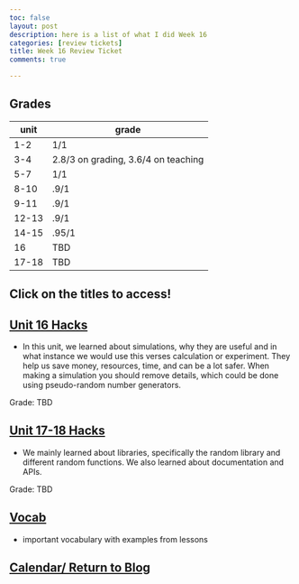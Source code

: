 ```yaml
---
toc: false
layout: post
description: here is a list of what I did Week 16
categories: [review tickets]
title: Week 16 Review Ticket
comments: true

---
```

## Grades
| unit  | grade                               |
| ----- | ---------------------------------- |
| 1-2   | 1/1                                 |
| 3-4   | 2.8/3 on grading, 3.6/4 on teaching |
| 5-7   | 1/1                                 |
| 8-10  | .9/1                                |
| 9-11  | .9/1                                |
| 12-13 | .9/1                                |
| 14-15 | .95/1                               |
| 16    | TBD                                 |
| 17-18 | TBD                                 |
## Click on the titles to access!

 ## <a href="https://kayleehou.github.io/myproject/student%20teaching/2022/12/13/unit16hacks.html" rel="nofollow">Unit 16 Hacks</a>

- In this unit, we learned about simulations, why they are useful and in what instance we would use this verses calculation or experiment. They help us save money, resources, time, and can be a lot safer. When making a simulation you should remove details, which could be done using pseudo-random number generators.

Grade: TBD

## <a href="https://kayleehou.github.io/myproject/student%20teaching/2022/12/14/unit17-1hacks.html" rel="nofollow">Unit 17-18 Hacks</a>

- We mainly learned about libraries, specifically the random library and different random functions. We also learned about documentation and APIs. 
 
Grade: TBD 

## <a href="https://kayleehou.github.io/myproject/student%20teaching/2022/12/06/fundamentalvocab.html" rel="nofollow">Vocab</a>

- important vocabulary with examples from lessons 

## <a href="https://kayleehou.github.io/myproject/_pages/tri2table.html" rel="nofollow">Calendar/ Return to Blog</a>

